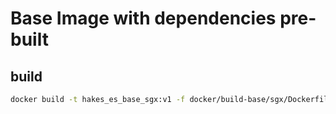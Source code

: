 # Base Image with dependencies pre-built

## build

```sh
docker build -t hakes_es_base_sgx:v1 -f docker/build-base/sgx/Dockerfile --build-arg USE_ECDSA=1 .
```

